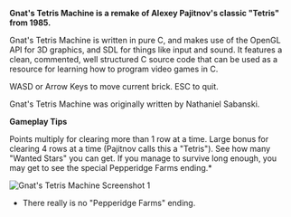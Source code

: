 **Gnat's Tetris Machine is a remake of Alexey Pajitnov's classic "Tetris" from 1985.**

Gnat's Tetris Machine is written in pure C, and makes use of the OpenGL API for 3D graphics, and SDL for things like input and sound. It features a clean, commented, well structured C source code that can be used as a resource for learning how to program video games in C.

WASD or Arrow Keys to move current brick. ESC to quit.

Gnat's Tetris Machine was originally written by Nathaniel Sabanski.

**Gameplay Tips**

Points multiply for clearing more than 1 row at a time. Large bonus for clearing 4 rows at a time (Pajitnov calls this a "Tetris"). See how many "Wanted Stars" you can get. If you manage to survive long enough, you may get to see the special Pepperidge Farms ending.* 

<img src="http://i.imgur.com/3GcsGzT.png" alt="Gnat's Tetris Machine Screenshot 1" />

* There really is no "Pepperidge Farms" ending.

